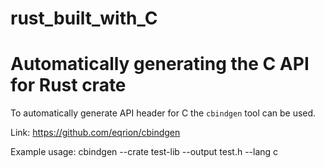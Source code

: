 # rust_built_with_C

# Automatically generating the C API for Rust crate

To automatically generate API header for C the `cbindgen` tool can be used.

Link: https://github.com/eqrion/cbindgen

Example usage: cbindgen --crate test-lib --output test.h --lang c